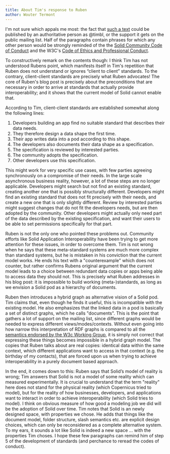 ```yaml
---
title: About Tim's response to Ruben
author: Wouter Termont
---
```


I'm not sure which appals me most: the fact that [such a
text](https://cloudflare-ipfs.com/ipfs/QmSB8WpxXAtd3Ny9G2ZsW39RJnRsfAt2X6Q7iNTGGWo9HE)
could be published by an authoritative person as @timbl, 
or the support it gets on the public mailing list. Half of the
paragraphs contain phrases for which any other person would be strongly reminded
of the the [Solid Community Code of
Conduct](https://github.com/solid/process/blob/main/code-of-conduct.md) and the
W3C's [Code of Ethics and Professional
Conduct](https://www.w3.org/Consortium/cepc/).

To constructively remark on the contents though: I think Tim has not understood
Rubens point, which manifests itself in Tim's repetition that Ruben does not
understand or ignores “client to client” standards. To the contrary,
client-client standards are precisely what Ruben advocates! The core of Ruben's
blog post is precisely about the preconditions that are necessary in order to
arrive at standards that actually provide interoperability; and it shows that
the current model of Solid cannot enable that.

According to Tim, client-client standards are established somewhat along the
following lines:

  1. Developers building an app find no suitable standard that describes their
     data needs.
  2. They therefore design a data shape the first time.
  3. Their app writes data into a pod according to this shape.
  4. The developers also documents their data shape as a specification.
  5. The specification is reviewed by interested parties.
  6. The community adopts the specification.
  7. Other developers use this specification.

This might work for very specific use cases, with few parties agreeing
synchronously on a compromise of their needs. In the large scale asynchronous
business reality, however, a lot of these steps are no longer applicable.
Developers might search but not find an existing standard, creating another one
that is possibly structurally different. Developers might find an existing
standard that does not fit precisely with their needs, and create a new one that
is only slightly different. Review by interested parties might suggest changes
that do not fit the developers needs, but are then adopted by the community.
Other developers might actually only need part of the data described by the
existing specification, and want their users to be able to set permissions
specifically for that part.

Ruben is not the only one who pointed these problems out. Community efforts like
Solid Application Interoperability have been trying to get more attention for
these issues, in order to overcome them. Tim is not wrong when he says that
these meta-standard systems are much more complex than standard systems, but he
is mistaken in his conviction that the current model works. He ends his text
with a "counterexample" which does not counter, but rather confirms Rubens
original argument that the current model leads to a choice between redundant
data copies or apps being able to access data they should not. This is precisely
what Ruben addresses in his blog post: it is impossible to build working
(meta-)standards, as long as we envision a Solid pod as a hierarchy of
documents.

Ruben then introduces a hybrid graph as alternative vision of a Solid pod. Tim
claims that, even though he finds it useful, this is incompatible with the
existing model. He also emphasizes that the linked data in a pod is basically a
set of distinct graphs, which he calls "documents". This is the point that
gathers a lot of support on the mailing list, since different graphs would be
needed to express different views/modes/contexts. Without even going into how
narrow this interpretation of RDF graphs is compared to all the [semantics
endorsed by the W3c Working
Group](https://www.w3.org/TR/2014/NOTE-rdf11-datasets-20140225/), it is simply
not correct that expressing these things becomes impossible in a hybrid graph
model. The copies that Ruben talks about are real copies: identical data within
the same context, which different applications want to access in that context
(e.g. the birthday of my contacts), that are forced upon us when trying to
achieve interoperability in a purely document based approach.

In the end, it comes down to this: Ruben says that Solid’s model of reality is
wrong; Tim answers that Solid is not a model of some reality which can measured
experimentally. It is crucial to understand that the term "reality" here does
not stand for the physical reality (which Copernicus tried to model), but for
the reality of how businesses, developers, and applications want to interact in
order to achieve interoperability (which Solid tries to model). I think on
obvious measure of how good a modeling job we did will be the adoption of Solid
over time. Tim notes that Solid is an newly designed space, with properties we
chose. He adds that things like the document model, folder structure, slash
semantics etc. are explicit design choices, which can only be reconsidered as a
complete alternative system. To my ears, it sounds a lot like Solid is indeed a
new space ... with the properties Tim choses. I hope these few paragraphs can
remind him of step 5 of the development of standards (and perchance to reread
the codes of conduct).
